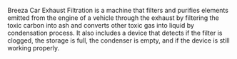 Breeza Car Exhaust Filtration is a machine that filters and purifies elements emitted from the engine of a vehicle through the exhaust by filtering the toxic carbon into ash and converts other toxic gas into liquid by condensation process. It also includes a device that detects if the filter is clogged, the storage is full, the condenser is empty, and if the device is still working properly. 
